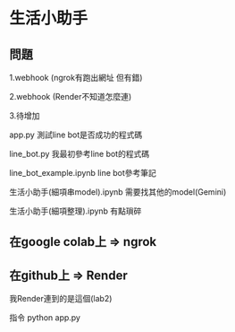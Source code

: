 # 生活小助手

## 問題
1.webhook (ngrok有跑出網址 但有錯)

2.webhook (Render不知道怎麼連)

3.待增加

app.py 測試line bot是否成功的程式碼

line_bot.py 我最初參考line bot的程式碼

line_bot_example.ipynb line bot參考筆記

生活小助手(細項串model).ipynb  需要找其他的model(Gemini)

生活小助手(細項整理).ipynb  有點瑣碎

## 在google colab上 => ngrok

## 在github上 => Render 
我Render連到的是這個(lab2)

指令   python app.py
